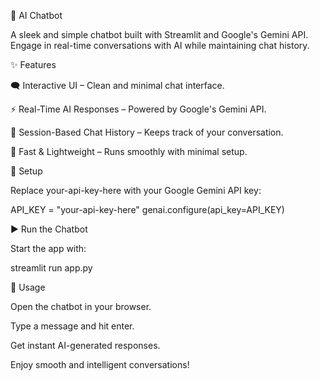 🤖 AI Chatbot

A sleek and simple chatbot built with Streamlit and Google's Gemini API. Engage in real-time conversations with AI while maintaining chat history.

✨ Features

🗨️ Interactive UI – Clean and minimal chat interface.

⚡ Real-Time AI Responses – Powered by Google's Gemini API.

🔄 Session-Based Chat History – Keeps track of your conversation.

🚀 Fast & Lightweight – Runs smoothly with minimal setup.

🔧 Setup

Replace your-api-key-here with your Google Gemini API key:

API_KEY = "your-api-key-here"
genai.configure(api_key=API_KEY)

▶️ Run the Chatbot

Start the app with:

streamlit run app.py

🎯 Usage

Open the chatbot in your browser.

Type a message and hit enter.

Get instant AI-generated responses.

Enjoy smooth and intelligent conversations!



